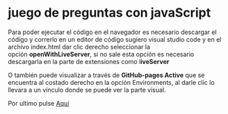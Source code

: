 # juego de preguntas con javaScript

Para poder ejecutar el código en el navegador es necesario descargar el código y correrlo en un editor de código sugiero visual studio code y en el archivo index.html dar clic derecho seleccionar la opción **openWithLiveServer**, si no sale esta opción es necesario descargarla en la parte de extensiones como l**iveServer**

O también puede visualizar a través de **GitHub-pages Active** que se encuentra al costado derecho en la opción Environments, al darle clic lo llevara a un vínculo donde se puede ver la parte visual.

Por ultimo pulse [Aquí](https://joalvarado2.github.io/game_question_answers/ "Aquí")

